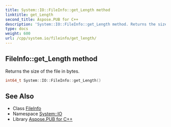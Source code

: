 ```yaml
---
title: System::IO::FileInfo::get_Length method
linktitle: get_Length
second_title: Aspose.PUB for C++
description: 'System::IO::FileInfo::get_Length method. Returns the size of the file in bytes in C++.'
type: docs
weight: 600
url: /cpp/system.io/fileinfo/get_length/
---
```

## FileInfo::get_Length method


Returns the size of the file in bytes.

```cpp
int64_t System::IO::FileInfo::get_Length()
```

## See Also

* Class [FileInfo](../)
* Namespace [System::IO](../../)
* Library [Aspose.PUB for C++](../../../)
